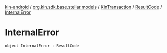 [kin-android](../../../index.md) / [org.kin.sdk.base.stellar.models](../../index.md) / [KinTransaction](../index.md) / [ResultCode](index.md) / [InternalError](./-internal-error.md)

# InternalError

`object InternalError : ResultCode`